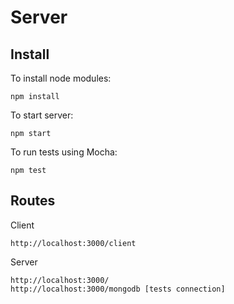 # Server

## Install

To install node modules:

```
npm install
```

To start server:

```
npm start
```

To run tests using Mocha:

```
npm test
```

## Routes

Client

```
http://localhost:3000/client
```


Server

```
http://localhost:3000/
http://localhost:3000/mongodb [tests connection]
```

